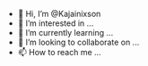 - 👋 Hi, I’m @Kajainixson
- 👀 I’m interested in ...
- 🌱 I’m currently learning ...
- 💞️ I’m looking to collaborate on ...
- 📫 How to reach me ...

<!---
Kajainixson/Kajainixson is a ✨ special ✨ repository because its `README.md` (this file) appears on your GitHub profile.
You can click the Preview link to take a look at your changes.
--->
